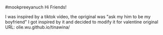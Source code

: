 #mookpreeyanuch
Hi Friends!

I was inspired by a tiktok video, the opriginal was "ask my him to be my boyfriend" I got inspired by it and decided to modify it for valentine
original URL: olie.wu.github.io/tinawina/

